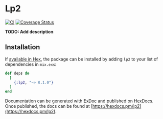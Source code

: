 # Lp2


[![CI](https://github.com/robertdober/lp2/workflows/CI/badge.svg)](https://github.com/robertdober/lp2/actions)
[![Coverage Status](https://coveralls.io/repos/github/RobertDober/lp2/badge.svg?branch=master)](https://coveralls.io/github/RobertDober/lp2?branch=master)

**TODO: Add description**

## Installation

If [available in Hex](https://hex.pm/docs/publish), the package can be installed
by adding `lp2` to your list of dependencies in `mix.exs`:

```elixir
def deps do
  [
    {:lp2, "~> 0.1.0"}
  ]
end
```

Documentation can be generated with [ExDoc](https://github.com/elixir-lang/ex_doc)
and published on [HexDocs](https://hexdocs.pm). Once published, the docs can
be found at [https://hexdocs.pm/lp2](https://hexdocs.pm/lp2).

